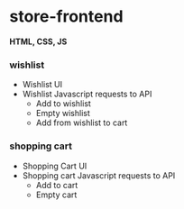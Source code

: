 # store-frontend
**HTML, CSS, JS**
### wishlist
- Wishlist UI
- Wishlist Javascript requests to API
  - Add to wishlist
  - Empty wishlist
  - Add from wishlist to cart
### shopping cart
- Shopping Cart UI
- Shopping cart Javascript requests to API
  - Add to cart
  - Empty cart
